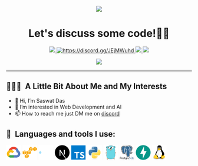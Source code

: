 <p align="center">
  <img src="https://capsule-render.vercel.app/api?type=waving&color=gradient&text=Hey!&height=100&section=header"/>
</p>

<h1 align="center">
  Let's discuss some code!🧑‍💻
</h1>

<p align="center">
  <a href="https://p">
    <img height="50" src="https://user-images.githubusercontent.com/46517096/166972883-f5f1d88c-0246-4374-88ac-ded0f2cf0699.png"/>
  </a>
  <a href="https://">
    <img src="https://raw.githubusercontent.com/rahuldkjain/github-profile-readme-generator/master/src/images/icons/Social/discord.svg" alt="https://discord.gg/JEjMWuhd" height="50"     width="50" />
  </a>
  <a href="https://dev.to/">
    <img height="50" src="https://user-images.githubusercontent.com/46517096/166974096-7aeecad4-483e-4c85-983f-f4b37b3f794e.png"/>
  </a>
  <a href="https://twitter.com/">
    <img height="50" src="https://user-images.githubusercontent.com/46517096/166974271-91dfa250-d70b-4cb9-8707-f1bda1b708c3.png"/>
  </a>
</p>

<p align="center">
  <img src= "https://media.giphy.com/media/ZVik7pBtu9dNS/giphy.gif">
</p>

---

<h2> 👨🏻‍💻 &nbsp;A Little Bit About Me and My Interests</h2>

- 👋 Hi, I’m Saswat Das
- 👀 I’m interested in Web Development and AI
- 📫 How to reach me just DM me on [discord]()


<h2> 🚀 &nbsp;Languages and tools I use:</h2>
<p align="left">
  <img src="https://raw.githubusercontent.com/devicons/devicon/master/icons/googlecloud/googlecloud-original.svg" alt="googlecloud" width="40" height="40"/> 
  <img src="https://raw.githubusercontent.com/devicons/devicon/master/icons/amazonwebservices/amazonwebservices-original.svg" alt="amazonwebservices" width="40" height="40"/>
  <img src="https://raw.githubusercontent.com/devicons/devicon/master/icons/tailwindcss/tailwindcss-original-wordmark.svg" alt="tailwindcss" width="40" height="40"/>
  <img src="https://raw.githubusercontent.com/devicons/devicon/master/icons/nextjs/nextjs-original.svg" alt="nextjs" width="40" height="40"/>
  <img src="https://raw.githubusercontent.com/devicons/devicon/master/icons/typescript/typescript-original.svg" alt="typescript" width="40" height="40"/>
  <img src="https://raw.githubusercontent.com/devicons/devicon/master/icons/python/python-original.svg" alt="python" width="40" height="40"/>
  <img src="https://raw.githubusercontent.com/devicons/devicon/master/icons/go/go-original.svg" alt="go" width="40" height="40"/>
  <img src="https://raw.githubusercontent.com/devicons/devicon/master/icons/postgresql/postgresql-original-wordmark.svg" alt="postgresql" width="40" height="40"/>
  <img src="https://raw.githubusercontent.com/devicons/devicon/master/icons/fastapi/fastapi-original.svg" alt="fastapi" width="40" height="40"/>
  <img src="https://raw.githubusercontent.com/devicons/devicon/master/icons/linux/linux-original.svg" alt="linux" width="40" height="40"/>
</p>

